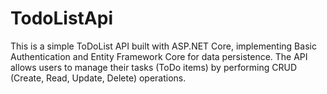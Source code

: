 # TodoListApi
This is a simple ToDoList API built with ASP.NET Core, implementing Basic Authentication and Entity Framework Core for data persistence. The API allows users to manage their tasks (ToDo items) by performing CRUD (Create, Read, Update, Delete) operations.
